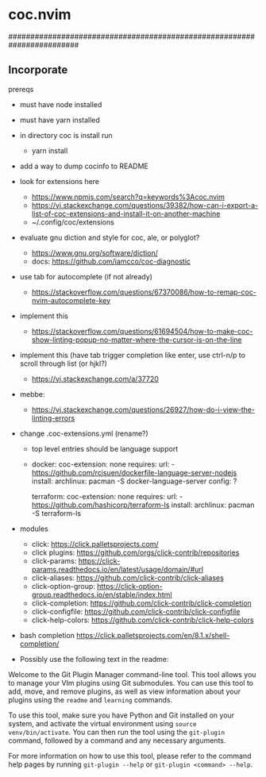 # coc.nvim

########################################################################

## Incorporate

prereqs

- must have node installed
- must have yarn installed
- in directory coc is install run

  - yarn install

- add a way to dump cocinfo to README
- look for extensions here

  - https://www.npmjs.com/search?q=keywords%3Acoc.nvim
  - https://vi.stackexchange.com/questions/39382/how-can-i-export-a-list-of-coc-extensions-and-install-it-on-another-machine
  - ~/.config/coc/extensions

- evaluate gnu diction and style for coc, ale, or polyglot?

  - https://www.gnu.org/software/diction/
  - docs: https://github.com/iamcco/coc-diagnostic

- use tab for autocomplete (if not already)

  - https://stackoverflow.com/questions/67370086/how-to-remap-coc-nvim-autocomplete-key

- implement this

  - https://stackoverflow.com/questions/61694504/how-to-make-coc-show-linting-popup-no-matter-where-the-cursor-is-on-the-line

- implement this (have tab trigger completion like enter, use ctrl-n/p to
  scroll through list (or hjkl?)

  - https://vi.stackexchange.com/a/37720

- mebbe:

  - https://vi.stackexchange.com/questions/26927/how-do-i-view-the-linting-errors

- change .coc-extensions.yml (rename?)

  - top level entries should be language support
  - docker:
    coc-extension: none
    requires:
    url: - https://github.com/rcjsuen/dockerfile-language-server-nodejs
    install:
    archlinux: pacman -S docker-language-server
    config: ?

    terraform:
    coc-extension: none
    requires:
    url: - https://github.com/hashicorp/terraform-ls
    install:
    archlinux: pacman -S terraform-ls

- modules

  - click: https://click.palletsprojects.com/
  - click plugins: https://github.com/orgs/click-contrib/repositories
  - click-params: https://click-params.readthedocs.io/en/latest/usage/domain/#url
  - click-aliases: https://github.com/click-contrib/click-aliases
  - click-option-group: https://click-option-group.readthedocs.io/en/stable/index.html
  - click-completion: https://github.com/click-contrib/click-completion
  - click-configfile: https://github.com/click-contrib/click-configfile
  - click-help-colors: https://github.com/click-contrib/click-help-colors

- bash completion https://click.palletsprojects.com/en/8.1.x/shell-completion/

- Possibly use the following text in the readme:

Welcome to the Git Plugin Manager command-line tool. This tool allows you to
manage your VIm plugins using Git submodules. You can use this tool to add,
move, and remove plugins, as well as view information about your plugins using
the `readme` and `learning` commands.

To use this tool, make sure you have Python and Git installed on your system,
and activate the virtual environment using `source venv/bin/activate`. You can
then run the tool using the `git-plugin` command, followed by a command and
any necessary arguments.

For more information on how to use this tool, please refer to the command help
pages by running `git-plugin --help` or `git-plugin <command> --help`.
